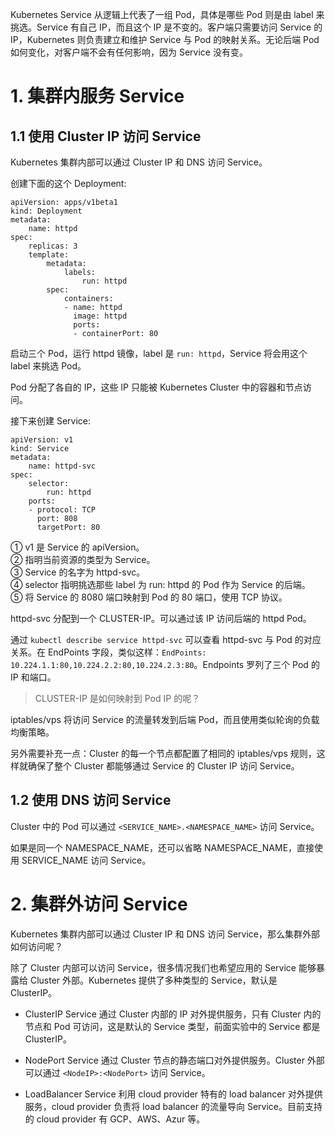 Kubernetes Service 从逻辑上代表了一组 Pod，具体是哪些 Pod 则是由 label 来挑选。Service 有自己 IP，而且这个 IP 是不变的。客户端只需要访问 Service 的 IP，Kubernetes 则负责建立和维护 Service 与 Pod 的映射关系。无论后端 Pod 如何变化，对客户端不会有任何影响，因为 Service 没有变。

# 1. 集群内服务 Service

## 1.1 使用 Cluster IP 访问 Service

Kubernetes 集群内部可以通过 Cluster IP 和 DNS 访问 Service。

创建下面的这个 Deployment:

```
apiVersion: apps/v1beta1
kind: Deployment
metadata:
    name: httpd
spec:
    replicas: 3
    template:
        metadata:
            labels:
                run: httpd
        spec:
            containers:
            - name: httpd
              image: httpd
              ports:
              - containerPort: 80
```

启动三个 Pod，运行 httpd 镜像，label 是 `run: httpd`，Service 将会用这个 label 来挑选 Pod。

Pod 分配了各自的 IP，这些 IP 只能被 Kubernetes Cluster 中的容器和节点访问。

接下来创建 Service:

```
apiVersion: v1
kind: Service
metadata:
    name: httpd-svc
spec:
    selector:
        run: httpd
    ports:
    - protocol: TCP
      port: 808
      targetPort: 80
```

① v1 是 Service 的 apiVersion。  
② 指明当前资源的类型为 Service。  
③ Service 的名字为 httpd-svc。  
④ selector 指明挑选那些 label 为 run: httpd 的 Pod 作为 Service 的后端。  
⑤ 将 Service 的 8080 端口映射到 Pod 的 80 端口，使用 TCP 协议。  

httpd-svc 分配到一个 CLUSTER-IP。可以通过该 IP 访问后端的 httpd Pod。

通过 `kubectl describe service httpd-svc` 可以查看 httpd-svc 与 Pod 的对应关系。在 EndPoints 字段，类似这样：`EndPoints: 10.224.1.1:80,10.224.2.2:80,10.224.2.3:80`。Endpoints 罗列了三个 Pod 的 IP 和端口。

> CLUSTER-IP 是如何映射到 Pod IP 的呢？

iptables/vps 将访问 Service 的流量转发到后端 Pod，而且使用类似轮询的负载均衡策略。

另外需要补充一点：Cluster 的每一个节点都配置了相同的 iptables/vps 规则，这样就确保了整个 Cluster 都能够通过 Service 的 Cluster IP 访问 Service。

## 1.2 使用 DNS 访问 Service

Cluster 中的 Pod 可以通过 `<SERVICE_NAME>.<NAMESPACE_NAME>` 访问 Service。

如果是同一个 NAMESPACE_NAME，还可以省略 NAMESPACE_NAME，直接使用 SERVICE_NAME 访问 Service。

# 2. 集群外访问 Service

Kubernetes 集群内部可以通过 Cluster IP 和 DNS 访问 Service，那么集群外部如何访问呢？

除了 Cluster 内部可以访问 Service，很多情况我们也希望应用的 Service 能够暴露给 Cluster 外部。Kubernetes 提供了多种类型的 Service，默认是 ClusterIP。

* ClusterIP 
Service 通过 Cluster 内部的 IP 对外提供服务，只有 Cluster 内的节点和 Pod 可访问，这是默认的 Service 类型，前面实验中的 Service 都是 ClusterIP。

* NodePort 
Service 通过 Cluster 节点的静态端口对外提供服务。Cluster 外部可以通过 `<NodeIP>:<NodePort>` 访问 Service。

* LoadBalancer 
Service 利用 cloud provider 特有的 load balancer 对外提供服务，cloud provider 负责将 load balancer 的流量导向 Service。目前支持的 cloud provider 有 GCP、AWS、Azur 等。

